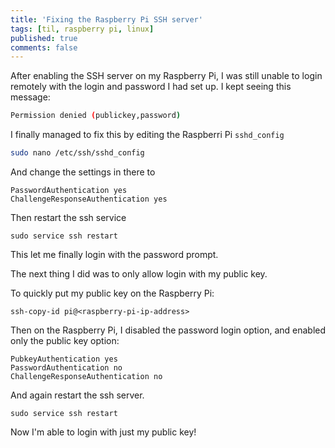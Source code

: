 ```yaml
---
title: 'Fixing the Raspberry Pi SSH server'
tags: [til, raspberry pi, linux]
published: true
comments: false
---
```


After enabling the SSH server on my Raspberry Pi, I was still unable to login remotely with the login and password I had set up. I kept seeing this message:

```bash
Permission denied (publickey,password)
```

I finally managed to fix this by editing the Raspberri Pi `sshd_config`

```bash
sudo nano /etc/ssh/sshd_config
```

And change the settings in there to

```
PasswordAuthentication yes
ChallengeResponseAuthentication yes
```

Then restart the ssh service

```
sudo service ssh restart
```

This let me finally login with the password prompt.

The next thing I did was to only allow login with my public key.

To quickly put my public key on the Raspberry Pi:

```
ssh-copy-id pi@<raspberry-pi-ip-address>
```

Then on the Raspberry Pi, I disabled the password login option, and enabled only the public key option:

```
PubkeyAuthentication yes
PasswordAuthentication no
ChallengeResponseAuthentication no
```

And again restart the ssh server.

```
sudo service ssh restart
```

Now I'm able to login with just my public key!
